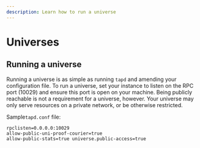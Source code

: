 ```yaml
---
description: Learn how to run a universe
---
```


# Universes

## Running a universe <a href="#docs-internal-guid-a793947b-7fff-5e06-ddbf-f64bd25da85f" id="docs-internal-guid-a793947b-7fff-5e06-ddbf-f64bd25da85f"></a>

Running a universe is as simple as running `tapd` and amending your configuration file. To run a universe, set your instance to listen on the RPC port (10029) and ensure this port is open on your machine. Being publicly reachable is not a requirement for a universe, however. Your universe may only serve resources on a private network, or be otherwise restricted.

Sample`tapd.conf` file:

`rpclisten=0.0.0.0:10029`\
`allow-public-uni-proof-courier=true`\
`allow-public-stats=true universe.public-access=true`

